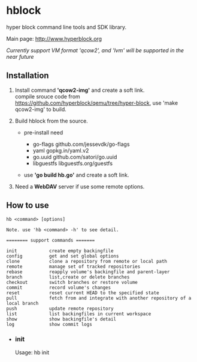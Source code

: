# hblock
hyper block command line tools and SDK library. 

Main page: http://www.hyperblock.org

_Currently support VM format 'qcow2', and 'lvm' will be supported in the near future_

## Installation

1. Install command __'qcow2-img'__ and create a soft link.   
compile srouce code from https://github.com/hyperblock/qemu/tree/hyper-block, use 'make qcow2-img' to build.

2. Build hblock from the source.  
    *  pre-install need
        * go-flags      github.com/jessevdk/go-flags
        * yaml          gopkg.in/yaml.v2  
        * go.uuid       github.com/satori/go.uuid
        * libguestfs    libguestfs.org/guestfs
        
    * use __'go build hb.go'__ and create a soft link.

3. Need a __WebDAV__ server if use some remote options.

## How to use 

    hb <command> [options]

	Note. use 'hb <command> -h' to see detail.

    ======== support commands =======

	init            create empty backingfile
	config          get and set global options
	clone           clone a repository from remote or local path
	remote          manage set of tracked repositories
	rebase          reapply volume's backingfile and parent-layer 
	branch          list,create or delete branches
	checkout        switch branches or restore volume
	commit          record volume's changes
	reset           reset current HEAD to the specified state
	pull            fetch from and integrate with another repository of a local branch
	push            update remote repository
    list            list backingfiles in current workspace
	show            show backingfile's detail
    log             show commit logs
	
* ### __init__  
    Usage:
      hb init <template name> [OPTIONS]
    
    Application Options:  
          --size=   [required] Disk size(M/G) of template.
                    eg.
                    hblock init template0 --size=500M -f qcow2.
    
      -o=           [optional] output volume name.    
      -f, --format= 'qcow2' of 'lvm'.

* ### __config__  
    Usage:
      hb config [OPTIONS]  
    Application Options:
          --global= [user.name|user.email] set global configuration.
          --get=    <name>    Get value : <name>

* ### __clone__
    Usage:
      hb clone <repo path> [OPTIONS]
    
    Application Options:
      -l, --layer=       Checkout <layer> instead of the HEAD    
          --hardlink   use local hardlinks.    
      -b, --branch=      Clone the specified <branch> instead of default ('master').    
      -n, --no-checkout  No checkout of HEAD is performed after clone is complete.

* ### __remote__  
    Usage:
      hb remote <volume> [OPTIONS]
    
    Application Options:
      -v, --verbose
      -a, --add      <name> <url>    Add a new remote-host to local remote-host list.
      -d, --remove   <name>	Delete a host from local remote-host list.
          --rename   <old_name> <new_name>	 Rename an exsiting host name.
          --set-url

* ### __rebase__
    Usage:
      hb rebase <volume_name> [OPTIONS]
    
    Application Options:
      -b, --backingfile= <backingfile>
      -l, --layer=       <layer>

* ### __branch__
    Usage:
      hb branch [OPTIONS]
    
    Application Options:
          --list         list branch names.    
      -a, --all          list both remote-tracking and local branches.    
      -m, --move=        <exist_branch> <new_branch> move/rename a branch.    
      -t, --backingfile= required if use '-m'    
      -v, --volume=    

* ### __checkout__
    Usage:
      hb checkout [OPTIONS]    
    Application Options:
      -v, --vol=         <volume_name> <layer | branch> Specify the volume name which needs to be
                         update(restore).    
      -t, --backingfile= <backingfile> <layer | branch> Create a new volume from <backingfile>.    
      -o, --output=      <output_volume_path>.    
      -b, --branch=      <branch> <volume_name> Create a new branch of specified volume.    
      -f, --force.

* ### __commit__
    Usage:
      hb commit <volume name> [OPTIONS]
    
    Application Options:
      -m=         commit message
          --uuid= set uuid by manual instead of auto-generate.

* ### __reset__
    Usage:
        hb reset <volume> [<commit_uuid>] | [HEAD point]	reset <volume> and discard changes.
    	eg.
    		hb reset volume0 3f2ed7		reset 'volume' to specified commit 3f2ed7
    		hb reset volume0 HEAD^^		reset 'volume' to the last 2 commits
    		hb reset volume0 HEAD~5		reset 'volume' to the last 5 commits    	

* ### __pull__
    Usage:
      hb pull <remote> <branch> [OPTIONS]
        
    Application Options:
      -v, --volume=

* ### __push__
    Usage:
      hb push <repository> <refspec> [OPTIONS]
    
    Application Options:
      -v, --volume= <volume>

* ### __log__
    Usage:
      hb log <volume name> [OPTIONS]
    
* ### __list__
    Usage:
        hb list
    	hb list <dir_path>
    
* ### __show__
    Usage:
        hb show <backing file> 	show backing file details.




